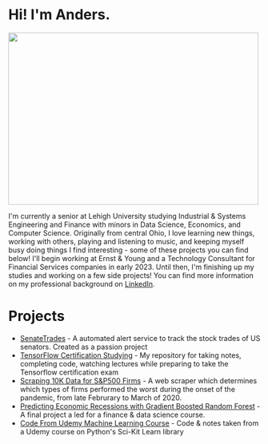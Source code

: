 # Hi! I'm Anders. #

<img src="res/headshot.jpg" height=345 width=500>

<p>
    I'm currently a senior at Lehigh University studying Industrial & Systems Engineering and Finance with minors in Data Science, Economics, and Computer Science. Originally from central Ohio, I love learning new things, working with others, playing and listening to music, and keeping myself busy doing things I find interesting - some of these projects you can find below! I'll begin working at Ernst & Young and a Technology Consultant for Financial Services companies in early 2023. Until then, I'm finishing up my studies and working on a few side projects! You can find more information on my professional background on <a href="https://www.linkedin.com/in/anders-seline/">LinkedIn</a>.
</p>

# Projects #

<ul>
    <li><a href="https://github.com/anderseline/SenateTrades-Release">SenateTrades</a> - A automated alert service to track the stock trades of US senators. Created as a passion project</li>
    <li><a href="https://github.com/anderseline/TensorFlowLearning">TensorFlow Certification Studying</a> - My repository for taking notes, completing code, watching lectures while preparing to take the Tensorflow certification exam</li>
      <li><a href="https://github.com/anderseline/FirmCovidPerformance">Scraping 10K Data for S&P500 Firms</a> - A web scraper which determines which types of firms performed the worst during the onset of the pandemic, from late Februrary to March of 2020.</li>
    <li><a href="https://github.com/anderseline/MLRecessionIndication">Predicting Economic Recessions with Gradient Boosted Random Forest</a> - A final project a led for a finance & data science course.</li>
        <li><a href="https://github.com/anderseline/Python-ML">Code From Udemy Machine Learning Course</a> - Code & notes taken from a Udemy course on Python's Sci-Kit Learn library</li>
</ul>
